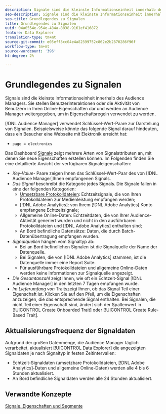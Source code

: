 ```yaml
---
description: Signale sind die kleinste Informationseinheit innerhalb des Audience Managers. Sie stellen Benutzerinteraktionen oder die Aktivität von Benutzern in Ihren Online-Eigenschaften dar und werden an Audience Manager weitergegeben, um in Eigenschaftsregeln verwendet zu werden.
seo-description: Signale sind die kleinste Informationseinheit innerhalb des Audience Managers. Sie stellen Benutzerinteraktionen oder die Aktivität von Benutzern in Ihren Online-Eigenschaften dar und werden an Audience Manager weitergegeben, um in Eigenschaftsregeln verwendet zu werden.
seo-title: Grundlegendes zu Signalen
title: Grundlegendes zu Signalen
uuid: 04a0554e-954e-484a-8838-9161ef416872
feature: Data Explorer
translation-type: tm+mt
source-git-commit: e05eff3cc04e4a82399752c862e2b2370286f96f
workflow-type: tm+mt
source-wordcount: '396'
ht-degree: 2%

---
```



# Grundlegendes zu Signalen

Signale sind die kleinste Informationseinheit innerhalb des Audience Managers. Sie stellen Benutzerinteraktionen oder die Aktivität von Benutzern in Ihren Online-Eigenschaften dar und werden an Audience Manager weitergegeben, um in Eigenschaftsregeln verwendet zu werden.

[!DNL Audience Manager] verwendet Schlüssel-Wert-Paare zur Darstellung von Signalen. Beispielsweise könnte das folgende Signal darauf hindeuten, dass ein Besucher eine Webseite mit Elektronik erreicht hat:

* `page = electronics`

Das Dashboard [Signale](../../features/data-explorer/data-explorer-signals-dashboard.md) zeigt mehrere Arten von Signalattributen an, mit denen Sie neue Eigenschaften erstellen können. Im Folgenden finden Sie eine detaillierte Ansicht der verfügbaren Signaleigenschaften:

* *Key-Value-* Paare zeigen Ihnen das Schlüssel-Wert-Paar des von  [!DNL Audience Manager]Ihnen empfangenen Signals.
* *Das Signal* beschreibt die Kategorie jedes Signals. Die Signale fallen in eine der folgenden Kategorien:
   * [Umsetzbare Protokolldateien](/help/using/integration/media-data-integration/actionable-log-files.md): Echtzeitsignale, die von Ihren Protokolldateien zur Medienleistung empfangen werden;
   * [!DNL Adobe Analytics]: von Ihrem  [!DNL Adobe Analytics] Konto empfangene Echtzeitsignale;
   * Allgemeine Online-Daten: Echtzeitdaten, die von Ihrer Audience-Aktivität generiert wurden und nicht in den ausführbaren Protokolldateien und [!DNL Adobe Analytics] enthalten sind;
   * An Bord befindliche Datensätze: Daten, die durch Batch-Datenübertragung empfangen wurden.
* *Signalquellen* hängen vom Signaltyp ab:
   * Bei an Bord befindlichen Signalen ist die Signalquelle der Name der Datenquelle.
   * Bei Signalen, die von [!DNL Adobe Analytics] stammen, ist die Datenquelle immer eine Report Suite.
   * Für ausführbare Protokolldateien und allgemeine Online-Daten werden keine Informationen zur Signalquelle angezeigt.
* *Die Gesamtanzahl* zeigt Ihnen, wie oft ein Echtzeit-Signal  [!DNL Audience Manager] in den letzten 7 Tagen empfangen wurde.
* *Im Lieferumfang von* Traitszeigt Ihnen, ob das Signal Teil einer Eigenschaft ist. Klicken Sie auf den Pfeil, um die Eigenschaften anzuzeigen, die das entsprechende Signal enthalten. Bei Signalen, die nicht Teil einer Eigenschaft sind, ändert sich der Spaltenwert in [!UICONTROL Create Onboarded Trait] oder [!UICONTROL Create Rule-Based Trait].

## Aktualisierungsfrequenz der Signaldaten

Aufgrund der großen Datenmenge, die Audience Manager täglich verarbeitet, aktualisiert [!UICONTROL Data Explorer] die angezeigten Signaldaten je nach Signaltyp in festen Zeitintervallen:

* Echtzeit-Signaldaten (umsetzbare Protokolldateien, [!DNL Adobe Analytics]-Daten und allgemeine Online-Daten) werden alle 4 bis 6 Stunden aktualisiert.
* An Bord befindliche Signaldaten werden alle 24 Stunden aktualisiert.

## Verwandte Konzepte

[Signale, Eigenschaften und Segmente](/help/using/reference/signal-trait-segment.md)